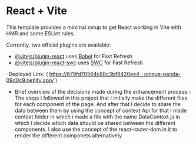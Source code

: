 # React + Vite

This template provides a minimal setup to get React working in Vite with HMR and some ESLint rules.

Currently, two official plugins are available:

- [@vitejs/plugin-react](https://github.com/vitejs/vite-plugin-react/blob/main/packages/plugin-react/README.md) uses [Babel](https://babeljs.io/) for Fast Refresh
- [@vitejs/plugin-react-swc](https://github.com/vitejs/vite-plugin-react-swc) uses [SWC](https://swc.rs/) for Fast Refresh

-Deployed Link: ( https://679fd70564c88c3bf9420ee4--unique-panda-09d0c9.netlify.app/ )

- Brief overview of the decisions made during the enhancement process:- The steps I followed in this project that I initially make the different files for each component of the page. And after that I decide to share the data between them by using the concept of context Api for that I made context folder in which i made a file with the name DataContext.js in which I decide which data should be shared between the different components. I also use the concept of the react-router-dom in it to render the different componets alternatively
